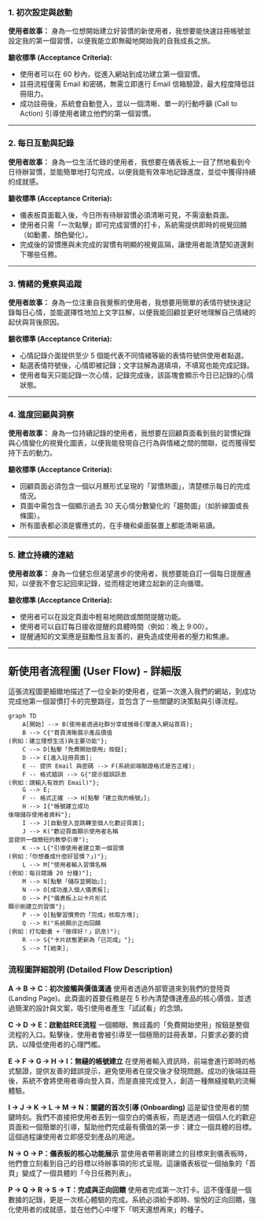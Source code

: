 

### 1. 初次設定與啟動

**使用者故事：**
身為一位想開始建立好習慣的新使用者，我想要能快速註冊帳號並設定我的第一個習慣，以便我能立即無礙地開始我的自我成長之旅。

**驗收標準 (Acceptance Criteria):**
* 使用者可以在 60 秒內，從進入網站到成功建立第一個習慣。
* 註冊流程僅需 Email 和密碼，無需立即進行 Email 信箱驗證，最大程度降低註冊阻力。
* 成功註冊後，系統會自動登入，並以一個清晰、單一的行動呼籲 (Call to Action) 引導使用者建立他們的第一個習慣。

---

### 2. 每日互動與記錄

**使用者故事：**
身為一位生活忙碌的使用者，我想要在儀表板上一目了然地看到今日待辦習慣，並能簡單地打勾完成，以便我能有效率地記錄進度，並從中獲得持續的成就感。

**驗收標準 (Acceptance Criteria):**
* 儀表板頁面載入後，今日所有待辦習慣必須清晰可見，不需滾動頁面。
* 使用者只需「一次點擊」即可完成習慣的打卡，系統需提供即時的視覺回饋（如動畫、顏色變化）。
* 完成後的習慣應與未完成的習慣有明顯的視覺區隔，讓使用者能清楚知道還剩下哪些任務。

---

### 3. 情緒的覺察與追蹤

**使用者故事：**
身為一位注重自我覺察的使用者，我想要用簡單的表情符號快速記錄每日心情，並能選擇性地加上文字註解，以便我能回顧並更好地理解自己情緒的起伏與背後原因。

**驗收標準 (Acceptance Criteria):**
* 心情記錄介面提供至少 5 個能代表不同情緒等級的表情符號供使用者點選。
* 點選表情符號後，心情即被記錄；文字註解為選填項，不填寫也能完成記錄。
* 使用者每天只能記錄一次心情，記錄完成後，該區塊會顯示今日已記錄的心情狀態。

---

### 4. 進度回顧與洞察

**使用者故事：**
身為一位持續記錄的使用者，我想要在回顧頁面看到我的習慣紀錄與心情變化的視覺化圖表，以便我能發現自己行為與情緒之間的關聯，從而獲得堅持下去的動力。

**驗收標準 (Acceptance Criteria):**
* 回顧頁面必須包含一個以月曆形式呈現的「習慣熱圖」，清楚標示每日的完成情況。
* 頁面中需包含一個顯示過去 30 天心情分數變化的「趨勢圖」（如折線圖或長條圖）。
* 所有圖表都必須是響應式的，在手機和桌面裝置上都能清晰易讀。

---

### 5. 建立持續的連結

**使用者故事：**
身為一位健忘但渴望進步的使用者，我想要能自訂一個每日提醒通知，以便我不會忘記回來記錄，從而穩定地建立起新的正向循環。

**驗收標準 (Acceptance Criteria):**
* 使用者可以在設定頁面中輕易地開啟或關閉提醒功能。
* 使用者可以自訂每日接收提醒的具體時間（例如：晚上 9:00）。
* 提醒通知的文案應是鼓勵性且友善的，避免造成使用者的壓力和焦慮。

---

## 新使用者流程圖 (User Flow) - 詳細版

這張流程圖更細緻地描述了一位全新的使用者，從第一次進入我們的網站，到成功完成他第一個習慣打卡的完整路徑，並包含了一些關鍵的決策點與引導流程。

```mermaid
graph TD
    A[開始] --> B(使用者透過社群分享或搜尋引擎進入網站首頁);
    B --> C{"首頁清晰展示產品價值
(例如：建立理想生活)與主要功能"};
    C --> D[點擊「免費開始使用」按鈕];
    D --> E[進入註冊頁面];
    E -- 提供 Email 與密碼 --> F(系統前端驗證格式是否正確);
    F -- 格式錯誤 --> G{"提示錯誤訊息
(例如：請輸入有效的 Email)"};
    G --> E;
    F -- 格式正確 --> H[點擊「建立我的帳號」];
    H --> I{"帳號建立成功
後端儲存使用者資料"};
    I --> J[自動登入並跳轉至個人化歡迎頁面];
    J --> K("歡迎頁面顯示使用者名稱
並提供一個簡短的教學引導");
    K --> L{"引導使用者建立第一個習慣
(例如：「你想養成什麼好習慣？」)"};
    L --> M["使用者輸入習慣名稱
(例如：每日閱讀 20 分鐘)"];
    M --> N[點擊「儲存並開始」];
    N --> O[成功進入個人儀表板];
    O --> P{"儀表板上以卡片形式
顯示剛建立的習慣"};
    P --> Q[點擊習慣旁的「完成」核取方塊];
    Q --> R("系統顯示正向回饋
(例如：打勾動畫 +「做得好！」訊息)");
    R --> S{"卡片狀態更新為「已完成」"};
    S --> T[結束];
```

### 流程圖詳細說明 (Detailed Flow Description)

**A → B → C：初次接觸與價值溝通**
使用者透過外部管道來到我們的登陸頁 (Landing Page)。此頁面的首要任務是在 5 秒內清楚傳達產品的核心價值，並透過簡潔的設計與文案，吸引使用者產生「試試看」的念頭。

**C → D → E：啟動註REE流程**
一個顯眼、無歧義的「免費開始使用」按鈕是整個流程的入口。點擊後，使用者會被引導至一個極簡的註冊表單，只要求必要的資訊，以降低使用者的心理門檻。

**E → F → G → H → I：無縫的帳號建立**
在使用者輸入資訊時，前端會進行即時的格式驗證，提供友善的錯誤提示，避免使用者在提交後才發現問題。成功的後端註冊後，系統不會將使用者導向登入頁，而是直接完成登入，創造一種無縫接軌的流暢體驗。

**I → J → K → L → M → N：關鍵的首次引導 (Onboarding)**
這是留住使用者的關鍵時刻。我們不直接把使用者丟到一個空白的儀表板，而是透過一個個人化的歡迎頁面和一個簡單的引導，幫助他們完成最有價值的第一步：建立一個具體的目標。這個過程讓使用者立即感受到產品的用途。

**N → O → P：儀表板的核心功能展示**
當使用者帶著剛建立的目標來到儀表板時，他們會立刻看到自己的目標以待辦事項的形式呈現。這讓儀表板從一個抽象的「首頁」變成了一個具體的「今日任務列表」。

**P → Q → R → S → T：完成與正向回饋**
使用者完成第一次打卡。這不僅僅是一個數據的記錄，更是一次核心體驗的完成。系統必須給予即時、愉悅的正向回饋，強化使用者的成就感，並在他們心中埋下「明天還想再來」的種子。


